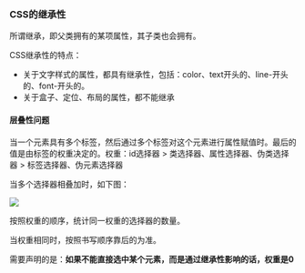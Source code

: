 ### CSS的继承性

所谓继承，即父类拥有的某项属性，其子类也会拥有。

CSS继承性的特点：

- 关于文字样式的属性，都具有继承性，包括：color、text开头的、line-开头的、font-开头的。
- 关于盒子、定位、布局的属性，都不能继承

#### 层叠性问题

当一个元素具有多个标签，然后通过多个标签对这个元素进行属性赋值时。最后的值是由标签的权重决定的。权重：id选择器 > 类选择器、属性选择器、伪类选择器 > 标签选择器、伪元素选择器

当多个选择器相叠加时，如下图：

![](http://img.smyhvae.com/20170725_2138.png)

按照权重的顺序，统计同一权重的选择器的数量。

当权重相同时，按照书写顺序靠后的为准。

需要声明的是：**如果不能直接选中某个元素，而是通过继承性影响的话，权重是0**

